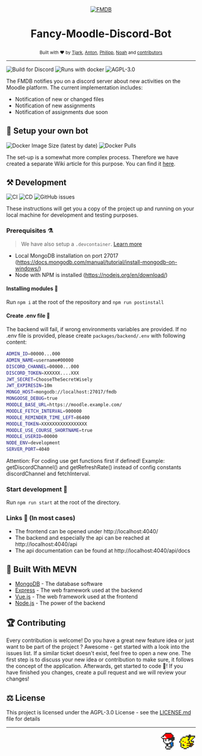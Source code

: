 <div align="center">
    <a href="#"><img src="https://raw.githubusercontent.com/tjarbo/discord-moodle-bot/tjarbo/issue75/logo.png" alt="FMDB" width="200"></a>
    <br>
    <h1>Fancy-Moodle-Discord-Bot </h1>
    <sub>Built with ❤︎ by
    <a href="https://github.com/tjarbo">Tjark</a>,
    <a href="https://github.com/antonplagemann">Anton</a>,
    <a href="https://github.com/p-fruck">Philipp</a>,
    <a href="https://github.com/NoWo2000">Noah</a> and
    <a href="https://github.com/tjarbo/discord-moodle-bot/graphs/contributors">contributors</a>
    </sub>
</div>

---
![Build for Discord](https://img.shields.io/badge/build%20for-discord-blueviolet)
![Runs with docker](https://img.shields.io/badge/runs%20with-docker-0db7ed)
![AGPL-3.0](https://img.shields.io/github/license/tjarbo/discord-moodle-bot)

The FMDB notifies you on a discord server about new activities on the Moodle platform. The current implementation includes:

- Notification of new or changed files
- Notification of new assignments
- Notification of assignments due soon

## 🚀 Setup your own bot
![Docker Image Size (latest by date)](https://img.shields.io/docker/image-size/tjarbo/fmdb?color=0db7ed)
![Docker Pulls](https://img.shields.io/docker/pulls/tjarbo/fmdb?color=0db7ed)

The set-up is a somewhat more complex process. Therefore we have created a separate Wiki article for this purpose. You can find it [here](https://github.com/tjarbo/discord-moodle-bot/wiki/%F0%9F%9B%A0%EF%B8%8F-FMDB-einrichten).

## ⚒️ Development
![CI](https://github.com/tjarbo/discord-moodle-bot/workflows/Node%20CI/badge.svg?branch=master)
![CD](https://github.com/tjarbo/discord-moodle-bot/workflows/CD/badge.svg)
![GitHub issues](https://img.shields.io/github/issues/tjarbo/discord-moodle-bot)

These instructions will get you a copy of the project up and running on your local machine for development and testing purposes.

### Prerequisites ⚗️
> We have also setup a `.devcontainer`.  [Learn more](https://code.visualstudio.com/docs/remote/containers#_quick-start-open-an-existing-folder-in-a-container)

- Local MongoDB installation on port 27017 (https://docs.mongodb.com/manual/tutorial/install-mongodb-on-windows/)
- Node with NPM is installed (https://nodejs.org/en/download/)

#### Installing modules 📁

Run `npm i` at the root of the repository and `npm run postinstall`

#### Create .env file 🔐

The backend will fail, if wrong environments variables are provided. If no .env file is provided, please create `packages/backend/.env` with following content:

```bash
ADMIN_ID=00000...000
ADMIN_NAME=username#00000
DISCORD_CHANNEL=00000...000
DISCORD_TOKEN=XXXXXX....XXX
JWT_SECRET=ChooseTheSecretWisely
JWT_EXPIRESIN=10m
MONGO_HOST=mongodb://localhost:27017/fmdb
MONGOOSE_DEBUG=true
MOODLE_BASE_URL=https://moodle.example.com/
MOODLE_FETCH_INTERVAL=900000
MOODLE_REMINDER_TIME_LEFT=86400
MOODLE_TOKEN=XXXXXXXXXXXXXXXXX
MOODLE_USE_COURSE_SHORTNAME=true
MOODLE_USERID=00000
NODE_ENV=development
SERVER_PORT=4040
```

Attention: For coding use get functions first if defined!
Example: getDiscordChannel() and getRefreshRate() instead of
config constants discordChannel and fetchInterval.

### Start development 🛫

Run `npm run start` at the root of the directory.

### Links 🔗 (In most cases)

- The frontend can be opened under http://localhost:4040/
- The backend and especially the api can be reached at http://localhost:4040/api
- The api documentation can be found at http://localhost:4040/api/docs

## 🦸 Built With MEVN

- [MongoDB](https://www.mongodb.com/) - The database software
- [Express](https://expressjs.com/) - The web framework used at the backend
- [Vue.js](https://vuejs.org/) - The web framework used at the frontend
- [Node.js](https://nodejs.org/en/) - The power of the backend

## 🏆 Contributing

Every contribution is welcome! Do you have a great new feature idea or just want to be part of the project ? Awesome - get started with a look into the issues list. If a similar ticket doesn't exist, feel free to open a new one. The first step is to discuss your new idea or contribution to make sure, it follows the concept of the application. Afterwards, get started to code 💽! If you have finished you changes, create a pull request and we will review your changes!

## ⚖️ License

This project is licensed under the AGPL-3.0 License - see the [LICENSE.md](LICENSE.md) file for details

---

<div align="right">
    <a href="https://github.com/tjarbo/tjarbo/blob/main/EASTEREGG.md"><img src="https://raw.githubusercontent.com/tjarbo/tjarbo/main/assets/logo.gif" alt="Animated Gif" height="45"></a>
</div>
